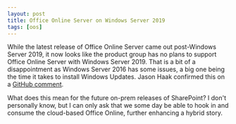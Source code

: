 ```yaml
---
layout: post
title: Office Online Server on Windows Server 2019
tags: [oos]
---
```


While the latest release of Office Online Server came out post-Windows Server 2019, it now looks like the product group has no plans to support Office Online Server with Windows Server 2019. That is a bit of a disappointment as Windows Server 2016 has some issues, a big one being the time it takes to install Windows Updates. Jason Haak confirmed this on a [GitHub comment](https://github.com/MicrosoftDocs/OfficeDocs-OfficeOnlineServer/issues/33#issuecomment-474607052).

What does this mean for the future on-prem releases of SharePoint? I don't personally know, but I can only ask that we some day be able to hook in and consume the cloud-based Office Online, further enhancing a hybrid story.